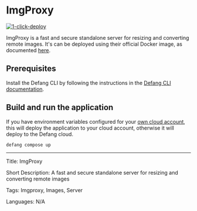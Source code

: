 # ImgProxy

[![1-click-deploy](https://defang.io/deploy-with-defang.png)](https://portal.defang.dev/redirect?url=https%3A%2F%2Fgithub.com%2Fnew%3Ftemplate_name%3Dsample-imgproxy-template%26template_owner%3DDefangSamples)

ImgProxy is a fast and secure standalone server for resizing and converting remote images. It's can be deployed using their official Docker image, as documented [here](https://docs.imgproxy.net/installation#docker).

## Prerequisites

Install the Defang CLI by following the instructions in the [Defang CLI documentation](https://docs.defang.io/docs/getting-started).

## Build and run the application

If you have environment variables configured for your [own cloud account](https://docs.defang.io/docs/concepts/defang-byoc), this will deploy the application to your cloud account, otherwise it will deploy to the Defang cloud.

```sh
defang compose up
```

---

Title: ImgProxy

Short Description: A fast and secure standalone server for resizing and converting remote images

Tags: Imgproxy, Images, Server

Languages: N/A
